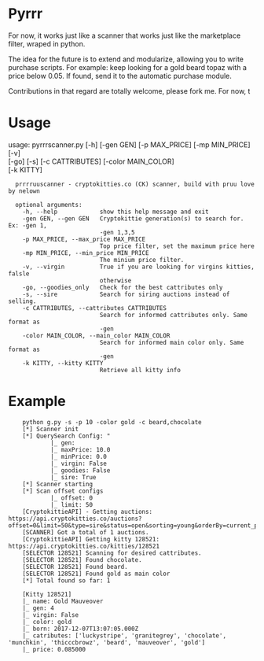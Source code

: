 # Pyrrr
For now, it works just like a scanner that works just like the marketplace filter, wraped in python.

The idea for the future is to extend and modularize, allowing you to write purchase scripts. For example: keep looking for a gold beard topaz with a price below 0.05. If found, send it to the automatic purchase module.

Contributions in that regard are totally welcome, please fork me.
For now, t

# Usage

usage: pyrrrscanner.py [-h] [-gen GEN] [-p MAX_PRICE] [-mp MIN_PRICE] [-v]                               
                       [-go] [-s] [-c CATTRIBUTES] [-color MAIN_COLOR]                                   
                       [-k KITTY]                   

      prrrruuscanner - cryptokitties.co (CK) scanner, build with pruu love by nelown                           

      optional arguments:                                 
        -h, --help            show this help message and exit                                                  
        -gen GEN, --gen GEN   Cryptokittie generation(s) to search for. Ex: -gen 1,                            
                              -gen 1,3,5                  
        -p MAX_PRICE, --max_price MAX_PRICE               
                              Top price filter, set the maximum price here                                     
        -mp MIN_PRICE, --min_price MIN_PRICE              
                              The minium price filter.    
        -v, --virgin          True if you are looking for virgins kitties, falsle                              
                              otherwise                   
        -go, --goodies_only   Check for the best cattributes only                                              
        -s, --sire            Search for siring auctions instead of selling.                                   
        -c CATTRIBUTES, --cattributes CATTRIBUTES         
                              Search for informed cattributes only. Same format as                             
                              -gen                        
        -color MAIN_COLOR, --main_color MAIN_COLOR        
                              Search for informed main color only. Same format as                              
                              -gen                        
        -k KITTY, --kitty KITTY                           
                              Retrieve all kitty info

# Example

        python g.py -s -p 10 -color gold -c beard,chocolate
        [*] Scanner init
        [*] QuerySearch Config: "
                |_ gen:
                |_ maxPrice: 10.0
                |_ minPrice: 0.0
                |_ virgin: False
                |_ goodies: False
                |_ sire: True
        [*] Scanner starting
        [*] Scan offset configs
                |_ offset: 0
                |_ limit: 50
        [CryptokittieAPI] - Getting auctions: https://api.cryptokitties.co/auctions?offset=0&limit=50&type=sire&status=open&sorting=young&orderBy=current_price&orderDirection=asc&search=+beard+chocolate+gold
        [SCANNER] Got a total of 1 auctions.
        [CryptokittieAPI] Getting kitty 128521: https://api.cryptokitties.co/kitties/128521
        [SELECTOR 128521] Scanning for desired cattributes.
        [SELECTOR 128521] Found chocolate.
        [SELECTOR 128521] Found beard.
        [SELECTOR 128521] Found gold as main color
        [*] Total found so far: 1

        [Kitty 128521]
        |_ name: Gold Mauveover
        |_ gen: 4
        |_ virgin: False
        |_ color: gold
        |_ born: 2017-12-07T13:07:05.000Z
        |_ catributes: ['luckystripe', 'granitegrey', 'chocolate', 'munchkin', 'thicccbrowz', 'beard', 'mauveover', 'gold']
        |_ price: 0.085000
